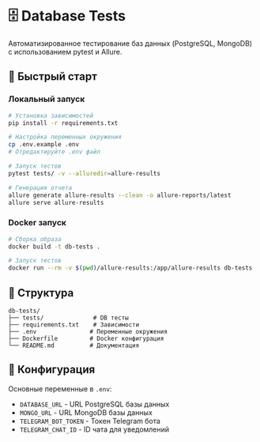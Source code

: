 # 🗄️ Database Tests

Автоматизированное тестирование баз данных (PostgreSQL, MongoDB) с использованием pytest и Allure.

## 🚀 Быстрый старт

### Локальный запуск
```bash
# Установка зависимостей
pip install -r requirements.txt

# Настройка переменных окружения
cp .env.example .env
# Отредактируйте .env файл

# Запуск тестов
pytest tests/ -v --alluredir=allure-results

# Генерация отчета
allure generate allure-results --clean -o allure-reports/latest
allure serve allure-results
```

### Docker запуск
```bash
# Сборка образа
docker build -t db-tests .

# Запуск тестов
docker run --rm -v $(pwd)/allure-results:/app/allure-results db-tests
```

## 📁 Структура
```
db-tests/
├── tests/              # DB тесты
├── requirements.txt    # Зависимости
├── .env               # Переменные окружения
├── Dockerfile         # Docker конфигурация
└── README.md          # Документация
```

## 🔧 Конфигурация

Основные переменные в `.env`:
- `DATABASE_URL` - URL PostgreSQL базы данных
- `MONGO_URL` - URL MongoDB базы данных
- `TELEGRAM_BOT_TOKEN` - Токен Telegram бота
- `TELEGRAM_CHAT_ID` - ID чата для уведомлений
